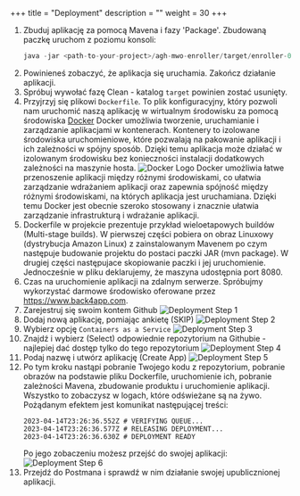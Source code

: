 +++
title = "Deployment"
description = ""
weight = 30
+++

1. Zbuduj aplikację za pomocą Mavena i fazy 'Package'. Zbudowaną paczkę uruchom z poziomu konsoli:
    ```java
    java -jar <path-to-your-project>/agh-mwo-enroller/target/enroller-0.0.1-SNAPSHOT.jar
    ```
1. Powinieneś zobaczyć, że aplikacja się uruchamia. Zakończ działanie aplikacji.
1. Spróbuj wywołać fazę Clean - katalog ```target``` powinien zostać usunięty.
1. Przyjrzyj się plikowi ```Dockerfile```. To plik konfiguracyjny, który pozwoli nam uruchomić naszą aplikację w wirtualnym środowisku za pomocą środowiska [Docker](https://www.docker.com) Docker umożliwia tworzenie, uruchamianie i zarządzanie aplikacjami w kontenerach. Kontenery to izolowane środowiska uruchomieniowe, które pozwalają na pakowanie aplikacji i ich zależności w spójny sposób. Dzięki temu aplikacja może działać w izolowanym środowisku bez konieczności instalacji dodatkowych zależności na maszynie hosta.
![Docker Logo](/docker-logo.png)
Docker umożliwia łatwe przenoszenie aplikacji między różnymi środowiskami, co ułatwia zarządzanie wdrażaniem aplikacji oraz zapewnia spójność między różnymi środowiskami, na których aplikacja jest uruchamiana. Dzięki temu Docker jest obecnie szeroko stosowany i znacznie ułatwia zarządzanie infrastrukturą i wdrażanie aplikacji.
1. Dockerfile w projekcie prezentuje przykład wieloetapowych buildów (Multi-stage builds). W pierwszej części pobiera on obraz Linuxowy (dystrybucja Amazon Linux) z zainstalowanym Mavenem po czym następuje budowanie projektu do postaci paczki JAR (mvn package). W drugiej części następujace skopiowanie paczki i jej uruchomienie. Jednocześnie w pliku deklarujemy, że maszyna udostępnia port 8080.
1. Czas na uruchomienie aplikacji na zdalnym serwerze. Spróbujmy wykorzystać darmowe środowisko oferowane przez https://www.back4app.com.
1. Zarejestruj się swoim kontem Github
![Deployment Step 1](/b4a-step1.png)
1. Dodaj nową aplikację, pomiając ankietę (SKIP)
![Deployment Step 2](/b4a-step2.png)
1. Wybierz opcję ```Containers as a Service```
![Deployment Step 3](/b4a-step3.png)
1. Znajdź i wybierz (Select) odpowiednie repozytorium na Githubie - najlepiej dać dostęp tylko do tego repozytorium
![Deployment Step 4](/b4a-step4.png)
1. Podaj nazwę i utwórz aplikację (Create App)
![Deployment Step 5](/b4a-step5.png)
1. Po tym kroku nastąpi pobranie Twojego kodu z repozytorium, pobranie obrazów na podstawie pliku Dockerfile, uruchomienie ich, pobranie zależności Mavena, zbudowanie produktu i uruchomienie aplikacji. Wszystko to zobaczysz w logach, które odświeżane są na żywo. Pożądanym efektem jest komunikat następującej treści:
    ```
    2023-04-14T23:26:36.552Z # VERIFYING QUEUE...
    2023-04-14T23:26:36.577Z # RELEASING DEPLOYMENT...
    2023-04-14T23:26:36.630Z # DEPLOYMENT READY
    ```
    Po jego zobaczeniu możesz przejść do swojej aplikacji:
    ![Deployment Step 6](/b4a-step6.png)
1. Przejdź do Postmana i sprawdź w nim działanie swojej upublicznionej aplikacji.
